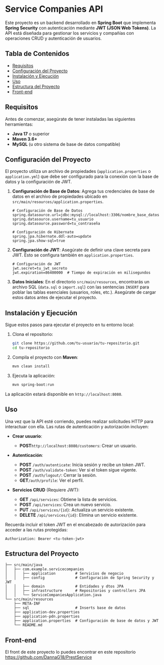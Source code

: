 # Service Companies API

Este proyecto es un backend desarrollado en **Spring Boot** que implementa **Spring Security** con autenticación mediante **JWT (JSON Web Tokens)**. La API está diseñada para gestionar los servicios y compañías con operaciones CRUD y autenticación de usuarios.

## Tabla de Contenidos

- [Requisitos](#requisitos)
- [Configuración del Proyecto](#configuración-del-proyecto)
- [Instalación y Ejecución](#instalación-y-ejecución)
- [Uso](#uso)
- [Estructura del Proyecto](#estructura-del-proyecto)
- [Front-end](#front-end)

## Requisitos

Antes de comenzar, asegúrate de tener instaladas las siguientes herramientas:

- **Java 17** o superior
- **Maven 3.6+**
- **MySQL** (u otro sistema de base de datos compatible)

## Configuración del Proyecto

El proyecto utiliza un archivo de propiedades (`application.properties` o `application.yml`) que debe ser configurado para la conexión con la base de datos y la configuración de JWT. 

1. **Configuración de Base de Datos**: Agrega tus credenciales de base de datos en el archivo de propiedades ubicado en `src/main/resources/application.properties`.

   ```properties
   # Configuración de Base de Datos
   spring.datasource.url=jdbc:mysql://localhost:3306/nombre_base_datos
   spring.datasource.username=tu_usuario
   spring.datasource.password=tu_contraseña
   
   # Configuración de Hibernate
   spring.jpa.hibernate.ddl-auto=update
   spring.jpa.show-sql=true
   ```

2. **Configuración de JWT**: Asegúrate de definir una clave secreta para JWT. Esto se configura también en `application.properties`.

   ```properties
   # Configuración de JWT
   jwt.secret=tu_jwt_secreto
   jwt.expiration=86400000  # Tiempo de expiración en milisegundos
   ```

3. **Datos Iniciales**: En el directorio `src/main/resources`, encontrarás un archivo SQL (`data.sql` o `import.sql`) con las sentencias `INSERT` para poblar las tablas esenciales (usuarios, roles, etc.). Asegúrate de cargar estos datos antes de ejecutar el proyecto.

## Instalación y Ejecución

Sigue estos pasos para ejecutar el proyecto en tu entorno local:

1. Clona el repositorio:

   ```bash
   git clone https://github.com/tu-usuario/tu-repositorio.git
   cd tu-repositorio
   ```

2. Compila el proyecto con **Maven**:

   ```bash
   mvn clean install
   ```

3. Ejecuta la aplicación:

   ```bash
   mvn spring-boot:run
   ```

La aplicación estará disponible en `http://localhost:8080`.

## Uso

Una vez que la API esté corriendo, puedes realizar solicitudes HTTP para interactuar con ella. Las rutas de autenticación y autorización incluyen:

- **Crear usuario**:
  - **POST**`http://localhost:8080/customers`: Crear un usuario.

- **Autenticación**:
  - **POST** `/auth/autenticate`: Inicia sesión y recibe un token JWT.
  - **POST** `/auth/validate-token`: Ver si el token sigue vigente.
  - **POST** `/auth/logout/`: Cerrar la sesión.
  - **GET**`/auth/profile`: Ver el perfil.

- **Servicios CRUD** (Requiere JWT):
  - **GET** `/api/services`: Obtiene la lista de servicios.
  - **POST** `/api/services`: Crea un nuevo servicio.
  - **PUT** `/api/services/{id}`: Actualiza un servicio existente.
  - **DELETE** `/api/services/{id}`: Elimina un servicio existente.

Recuerda incluir el token JWT en el encabezado de autorización para acceder a las rutas protegidas:

```http
Authorization: Bearer <tu-token-jwt>
```

## Estructura del Proyecto

```plaintext
├── src/main/java
│   ├── com.example.servicecompanies
│   │   ├── application         # Servicios de negocio
│   │   ├── config	            # Configuración de Spring Security y JWT
│   │   ├── domain          	# Entidades y dtos JPA
│   │   ├── infrastructure      # Repositorios y controllers JPA       
│   │   └── ServiceCompaniesApplication.java 
└── src/main/resources
	├── META-INF
	├── sql						# Inserts base de datos
	├── application-dev.properties
	├── application-pdn.properties
    ├── application.properties  # Configuración de base de datos y JWT
    └── README.md               
```

## Front-end

El front de este proyecto lo puedes encontrar en este repositorio https://github.com/DannaG18/PrestService